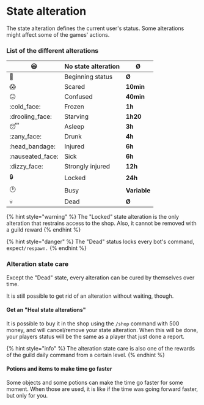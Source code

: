 # State alteration

The state alteration defines the current user's status. Some alterations might affect some of the games' actions.

### &#x20;List of the different alterations

| :smiley:          | No state alteration | **Ø**        |
| ----------------- | ------------------- | ------------ |
| :baby:            | Beginning status    | **Ø**        |
| :scream:          | Scared              | **10min**    |
| :confounded:      | Confused            | **40min**    |
| :cold\_face:      | Frozen              | **1h**       |
| :drooling\_face:  | Starving            | **1h20**     |
| :sleeping:        | Asleep              | **3h**       |
| :zany\_face:      | Drunk               | **4h**       |
| :head\_bandage:   | Injured             | **6h**       |
| :nauseated\_face: | Sick                | **6h**       |
| :dizzy\_face:     | Strongly injured    | **12h**      |
| :lock:            | Locked              | **24h**      |
| :clock2:          | Busy                | **Variable** |
| :skull:           | Dead                | **Ø**        |

{% hint style="warning" %}
The "Locked" state alteration is the only alteration that restrains access to the shop. Also, it cannot be removed with a guild reward
{% endhint %}

{% hint style="danger" %}
The "Dead" status locks every bot's command, expect`/respawn.`
{% endhint %}

### Alteration state care

Except the "Dead" state, every alteration can be cured by themselves over time.

It is still possible to get rid of an alteration without waiting, though.

#### Get an "Heal state alterations"

It is possible to buy it in the shop using the `/shop` command with 500 money, and will cancel/remove your state alteration. When this will be done, your players status will be the same as a player that just done a report.

{% hint style="info" %}
The alteration state care is also one of the rewards of the guild daily command from a certain level.
{% endhint %}

#### Potions and items to make time go faster

Some objects and some potions can make the time go faster for some moment. When those are used, it is like if the time was going forward faster, but only for you.
